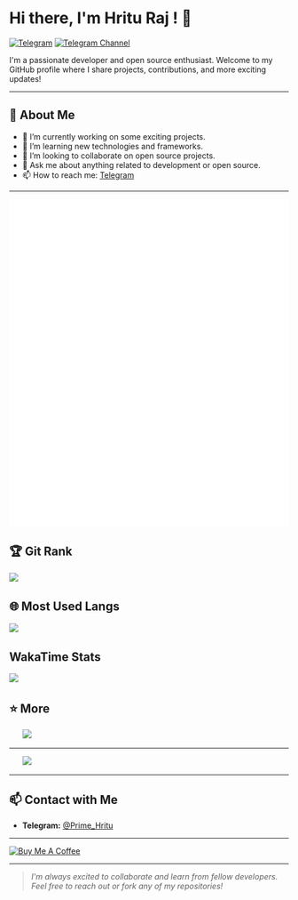 # Hi there, I'm Hritu Raj ! 👋

[![Telegram](https://img.shields.io/badge/Telegram-Prime%20Hritu-red?logo=telegram)](https://t.me/Prime_Hritu) 
[![Telegram Channel](https://img.shields.io/badge/Channel-Private%20Bots-blue?logo=telegram)](https://t.me/Private_Bots)

I'm a passionate developer and open source enthusiast. Welcome to my GitHub profile where I share projects, contributions, and more exciting updates!

---

## 🚀 About Me

- 🔭 I’m currently working on some exciting projects.
- 🌱 I’m learning new technologies and frameworks.
- 👯 I’m looking to collaborate on open source projects.
- 💬 Ask me about anything related to development or open source.
- 📫 How to reach me: [Telegram](https://t.me/Prime_Hritu)

---

[![Metrics](./github-metrics.svg)](https://github.com/Prime-Hritu)

## 🏆 Git Rank

<picture>
  <source
    srcset="https://github-readme-stats.vercel.app/api?username=Prime-Hritu&show_icons=true&theme=onedark&card_width=330"
    media="(prefers-color-scheme: dark)"
  />
  <source
    srcset="https://github-readme-stats.vercel.app/api?username=Prime-Hritu&show_icons=true&card_width=330"
    media="(prefers-color-scheme: light), (prefers-color-scheme: no-preference)"
  />
  <img src="https://github-readme-stats.vercel.app/api?username=Prime-Hritu&show_icons=true&card_width=330" />
</picture>

## 🌐 Most Used Langs

<picture>
  <source
    srcset="https://github-readme-stats.vercel.app/api/top-langs/?username=Prime-Hritu&layout=donut&theme=onedark&card_width=200"
    media="(prefers-color-scheme: dark)"
  />
  <source
    srcset="https://github-readme-stats.vercel.app/api/top-langs/?username=Prime-Hritu&layout=donut&card_width=200"
    media="(prefers-color-scheme: light), (prefers-color-scheme: no-preference)"
  />
  <img src="https://github-readme-stats.vercel.app/api/top-langs/?username=Prime-Hritu&layout=donut&card_width=200" />
</picture>

## WakaTime Stats

<picture>
  <source
    srcset="https://github-readme-stats.vercel.app/api/wakatime?username=Prime_Hritu&theme=onedark"
    media="(prefers-color-scheme: dark)"
  />
  <source
    srcset="https://github-readme-stats.vercel.app/api/wakatime?username=Prime_Hritu"
    media="(prefers-color-scheme: light), (prefers-color-scheme: no-preference)"
  />
  <img src="https://github-readme-stats.vercel.app/api/wakatime?username=Prime_Hritu" />
</picture>


## ⭐ More

<div>
  ‎ ‎ ‎ ‎ ‎‎‎ ‎‎<picture>
    <source
      srcset="https://skillicons.dev/icons?i=html%2Cjs%2Cpython%2Ccss%2Cvscode%2Cnodejs%2Cmongodb%2Cbash%2Cphp%2Clinux&theme=dark&perline=5"
      media="(prefers-color-scheme: dark)"
    />
    <source
      srcset="https://skillicons.dev/icons?i=html%2Cjs%2Cpython%2Ccss%2Cvscode%2Cnodejs%2Cmongodb%2Cbash%2Cphp%2Clinux&theme=light&perline=5"
      media="(prefers-color-scheme: light), (prefers-color-scheme: no-preference)"
    />
    <img src="https://skillicons.dev/icons?i=html%2Cjs%2Cpython%2Ccss%2Cvscode%2Cnodejs%2Cmongodb%2Cbash%2Cphp%2Clinux&theme=light&perline=5" />
  </picture>
</div>

---

‎ ‎ ‎‎‎ ‎ ‎ ‎‎‎ <picture>
    <source
      srcset="https://streak-stats.demolab.com?user=Prime-Hritu&theme=onedark&hide_total_contributions=true"
      media="(prefers-color-scheme: dark)"
    />
    <source
      srcset="https://streak-stats.demolab.com?user=Prime-Hritu&hide_total_contributions=true"
      media="(prefers-color-scheme: light), (prefers-color-scheme: no-preference)"
    />
    <img src="https://streak-stats.demolab.com?user=Prime-Hritu&hide_total_contributions=true" />
  </picture>

---

## 📫 Contact with Me

- **Telegram:** [@Prime_Hritu](https://t.me/Prime_Hritu)

---

<a href="https://www.buymeacoffee.com/hritu" target="_blank">
  <img src="https://cdn.buymeacoffee.com/buttons/v2/default-yellow.png" alt="Buy Me A Coffee" style="height: 60px !important;width: 217px !important;">
</a>

---

> *I'm always excited to collaborate and learn from fellow developers. Feel free to reach out or fork any of my repositories!*
